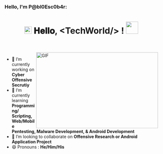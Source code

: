 ### Hello, I'm P@bl0Esc0b4r:

<h1 align="center">
  <a target="_blank">
    <img src="https://github.com/JayantGoel001/JayantGoel001/blob/master/GIF/Earth.gif" width="24px" style="max-width:100%;">
  </a>
  𝐇𝐞𝐥𝐥𝐨, &lt;TechWorld/&gt; !
  <a target="_blank">
    <img src="https://github.com/JayantGoel001/JayantGoel001/blob/master/GIF/Hi.gif" width="40px" />
  </a>
</h1>

<br/>
<br/>
<a target="_blank">
  <img align="right" height="250" width="400" alt="GIF" src="https://github.com/JayantGoel001/JayantGoel001/blob/master/GIF/code.gif">
</a>

- 🔭 I’m currently working on **Cyber Offensive Secrutiy**
- 🌱 I’m currently learning **Programming/ Scripting, Web/Mobile Pentesting, Malware Development, & Android Development**
- 👯 I’m looking to collaborate on **Offensive Research or Android Application Project**
- 😄 Pronouns : **He/Him/His**


<br/>
<br/>
